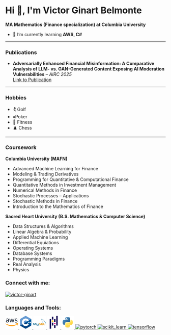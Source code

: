 # Hi 👋, I'm Victor Ginart Belmonte  

**MA Mathematics (Finance specialization) at Columbia University**  

- 🌱 I’m currently learning **AWS, C#**  


---

### Publications  
- **Adversarially Enhanced Financial Misinformation: A Comparative Analysis of LLM- vs. GAN-Generated Content Exposing AI Moderation Vulnerabilities** – *AIRC 2025*  
  [Link to Publication](https://ieeexplore.ieee.org/document/11077509)  

---

### Hobbies  
- 🏌️ Golf 
- ♦️Poker
- 💪 Fitness
- ♟️ Chess

---

### Coursework  
**Columbia University (MAFN)**  
- Advanced Machine Learning for Finance
- Modeling & Trading Derivatives
- Programming for Quantitative & Computational Finance
- Quantitative Methods in Investment Management
- Numerical Methods in Finance  
- Stochastic Processes – Applications
- Stochastic Methods in Finance
- Introduction to the Mathematics of Finance 
  

**Sacred Heart University (B.S. Mathematics & Computer Science)**  
- Data Structures & Algorithms
- Linear Algebra & Probability
- Applied Machine Learning
- Differential Equiations
- Operating Systems
- Database Systems 
- Programming Paradigms
- Real Analysis
- Physics

  
<h3 align="left">Connect with me:</h3>
<p align="left">
<a href="https://linkedin.com/in/victor-ginart" target="blank"><img align="center" src="https://raw.githubusercontent.com/rahuldkjain/github-profile-readme-generator/master/src/images/icons/Social/linked-in-alt.svg" alt="victor-ginart" height="30" width="40" /></a>
</p>

<h3 align="left">Languages and Tools:</h3>
<p align="left"> <a href="https://aws.amazon.com" target="_blank" rel="noreferrer"> <img src="https://raw.githubusercontent.com/devicons/devicon/master/icons/amazonwebservices/amazonwebservices-original-wordmark.svg" alt="aws" width="40" height="40"/> </a> <a href="https://www.w3schools.com/cpp/" target="_blank" rel="noreferrer"> <img src="https://raw.githubusercontent.com/devicons/devicon/master/icons/cplusplus/cplusplus-original.svg" alt="cplusplus" width="40" height="40"/> </a> <a href="https://www.mysql.com/" target="_blank" rel="noreferrer"> <img src="https://raw.githubusercontent.com/devicons/devicon/master/icons/mysql/mysql-original-wordmark.svg" alt="mysql" width="40" height="40"/> </a> <a href="https://pandas.pydata.org/" target="_blank" rel="noreferrer"> <img src="https://raw.githubusercontent.com/devicons/devicon/2ae2a900d2f041da66e950e4d48052658d850630/icons/pandas/pandas-original.svg" alt="pandas" width="40" height="40"/> </a> <a href="https://www.python.org" target="_blank" rel="noreferrer"> <img src="https://raw.githubusercontent.com/devicons/devicon/master/icons/python/python-original.svg" alt="python" width="40" height="40"/> </a> <a href="https://pytorch.org/" target="_blank" rel="noreferrer"> <img src="https://www.vectorlogo.zone/logos/pytorch/pytorch-icon.svg" alt="pytorch" width="40" height="40"/> </a> <a href="https://scikit-learn.org/" target="_blank" rel="noreferrer"> <img src="https://upload.wikimedia.org/wikipedia/commons/0/05/Scikit_learn_logo_small.svg" alt="scikit_learn" width="40" height="40"/> </a> <a href="https://www.tensorflow.org" target="_blank" rel="noreferrer"> <img src="https://www.vectorlogo.zone/logos/tensorflow/tensorflow-icon.svg" alt="tensorflow" width="40" height="40"/> </a> </p>

